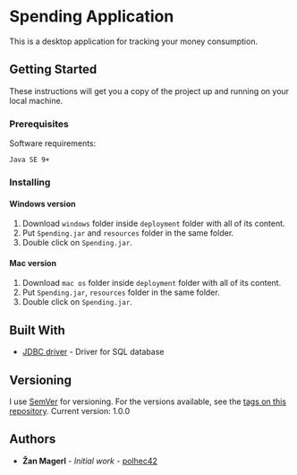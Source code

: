 # Spending Application

This is a desktop application for tracking your money consumption.

## Getting Started

These instructions will get you a copy of the project up and running on your local machine.

### Prerequisites

Software requirements:

```
Java SE 9+
```

### Installing

#### Windows version

1. Download ```windows``` folder inside ```deployment``` folder with all of its content.
2. Put ```Spending.jar``` and ```resources``` folder  in the same folder.
3. Double click on ```Spending.jar```.

#### Mac version

1. Download ```mac os``` folder inside ```deployment``` folder with all of its content.
2. Put ```Spending.jar```, ```resources``` folder in the same folder.
3. Double click on ```Spending.jar```.

## Built With

* [JDBC driver](https://docs.microsoft.com/en-us/sql/connect/jdbc) - Driver for SQL database

## Versioning

I use [SemVer](http://semver.org/) for versioning. For the versions available, see the [tags on this repository](https://github.com/polhec42/SpendingApplication/tags). 
Current version: 1.0.0

## Authors

* **Žan Magerl** - *Initial work* - [polhec42](https://github.com/polhec42)

